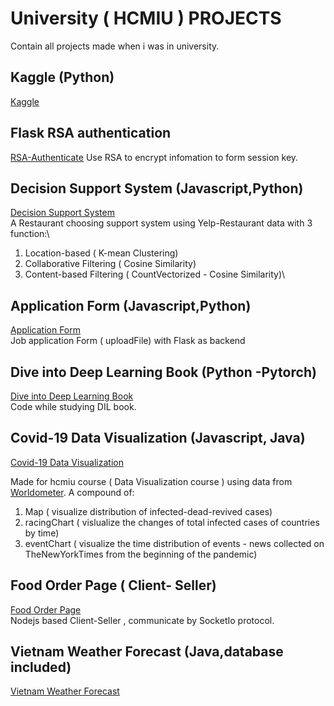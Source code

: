 # University ( HCMIU ) PROJECTS

Contain all projects made when i was in university.

## Kaggle (Python)

[Kaggle](https://github.com/trieulongben/Kaggle)

## Flask RSA authentication
[RSA-Authenticate](https://github.com/hcmiuiot/smarthomev3/tree/authen)
Use RSA to encrypt infomation to form session key.


## Decision Support System (Javascript,Python)
[Decision Support System](https://github.com/trieulongben/dssProject)\
A Restaurant choosing support system using Yelp-Restaurant data with 3 function:\
1. Location-based ( K-mean Clustering)
2. Collaborative Filtering ( Cosine Similarity)
3. Content-based Filtering ( CountVectorized - Cosine Similarity)\

## Application Form (Javascript,Python)
[Application Form](https://github.com/trieulongben/applicationForm)\
Job application Form ( uploadFile) with Flask as backend


## Dive into Deep Learning Book (Python -Pytorch)

[Dive into Deep Learning Book](https://github.com/trieulongben/DIL)\
Code while studying DIL book.

## Covid-19 Data Visualization (Javascript, Java)
[Covid-19 Data Visualization ](https://github.com/trieulongben/dsdv-finalproject)

Made for hcmiu course ( Data Visualization course ) using data from [Worldometer](https://www.worldometers.info/coronavirus/). A compound of:
1. Map ( visualize distribution of infected-dead-revived cases)
2. racingChart ( vislualize the changes of total infected cases of countries by time) 
3. eventChart ( visualize the time distribution of events - news collected on TheNewYorkTimes from the beginning of the pandemic)

## Food Order Page ( Client- Seller)

[Food Order Page ](https://github.com/trieulongben/FoodOrderUsingSocketio)\
Nodejs based Client-Seller , communicate by SocketIo protocol.

## Vietnam Weather Forecast (Java,database included)
[Vietnam Weather Forecast ](https://github.com/trieulongben/forecastWeather)


